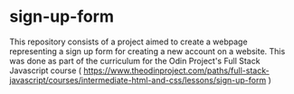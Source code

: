 # sign-up-form
This repository consists of a project aimed to create a webpage representing a sign up form for creating a new account on a website.  This was done as part of the curriculum for the Odin Project's Full Stack Javascript course ( https://www.theodinproject.com/paths/full-stack-javascript/courses/intermediate-html-and-css/lessons/sign-up-form )

